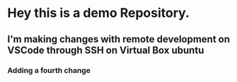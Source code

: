 # Hey this is a demo Repository.

## I'm making changes with remote development on VSCode through SSH on Virtual Box ubuntu
### Adding a fourth change